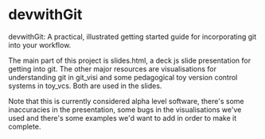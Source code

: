 devwithGit
====

devwithGit: A practical, illustrated getting started guide for incorporating git into your workflow. 

The main part of this project is slides.html, a deck js slide presentation for getting into git. The other major resources are visualisations for understanding git in git\_visi and some pedagogical toy version control systems in toy\_vcs. Both are used in the slides. 

Note that this is currently considered alpha level software, there's some inaccuracies in the presentation, some bugs in the visualisations we've used and there's some examples we'd want to add in order to make it complete. 
